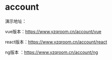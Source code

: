 # account

演示地址：

vue版本：https://www.yzqroom.cn/account/vue

react版本：https://www.yzqroom.cn/account/react

ng版本 ：https://www.yzqroom.cn/account/ng
